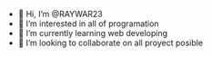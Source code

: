 - 👋 Hi, I’m @RAYWAR23
- 👀 I’m interested in all of programation
- 🌱 I’m currently learning web developing
- 💞️ I’m looking to collaborate on all proyect posible

<!---
RAYWAR23/RAYWAR23 is a ✨ special ✨ repository because its `README.md` (this file) appears on your GitHub profile.
You can click the Preview link to take a look at your changes.
--->
